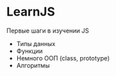 # LearnJS
Первые шаги в изучении JS

* Типы данных
* Функции
* Немного ООП (class, prototype)
* Алгоритмы
